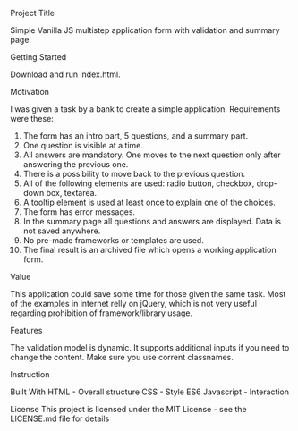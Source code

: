 Project Title

Simple Vanilla JS multistep application form with validation and summary page.

Getting Started

Download and run index.html. 

Motivation

I was given a task by a bank to create a simple application. Requirements were these:

1. The form has an intro part, 5 questions, and a summary part.
2. One question is visible at a time.
3. All answers are mandatory. One moves to the next question only after answering the
previous one.
4. There is a possibility to move back to the previous question.
5. All of the following elements are used: radio button, checkbox, drop-down box, textarea.
6. A tooltip element is used at least once to explain one of the choices.
7. The form has error messages.
8. In the summary page all questions and answers are displayed. Data is not saved
anywhere.
9. No pre-made frameworks or templates are used.
10. The final result is an archived file which opens a working application form.

Value

This application could save some time for those given the same task. Most of the examples in internet relly on jQuery, which is not very useful regarding prohibition of framework/library usage. 

Features

The validation model is dynamic. It supports additional inputs if you need to change the content. Make sure you use corrent classnames.

Instruction

Built With
HTML - Overall structure
CSS - Style
ES6 Javascript - Interaction

License
This project is licensed under the MIT License - see the LICENSE.md file for details
